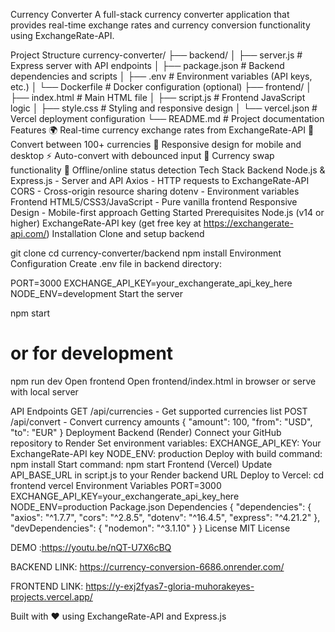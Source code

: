 Currency Converter
A full-stack currency converter application that provides real-time exchange rates and currency conversion functionality using ExchangeRate-API.

Project Structure
currency-converter/
├── backend/
│   ├── server.js          # Express server with API endpoints
│   ├── package.json       # Backend dependencies and scripts
│   ├── .env              # Environment variables (API keys, etc.)
│   └── Dockerfile        # Docker configuration (optional)
├── frontend/
│   ├── index.html        # Main HTML file
│   ├── script.js         # Frontend JavaScript logic
│   ├── style.css         # Styling and responsive design
│   └── vercel.json       # Vercel deployment configuration
└── README.md             # Project documentation
Features
🌍 Real-time currency exchange rates from ExchangeRate-API
💱 Convert between 100+ currencies
📱 Responsive design for mobile and desktop
⚡ Auto-convert with debounced input
🔄 Currency swap functionality
📡 Offline/online status detection
Tech Stack
Backend
Node.js & Express.js - Server and API
Axios - HTTP requests to ExchangeRate-API
CORS - Cross-origin resource sharing
dotenv - Environment variables
Frontend
HTML5/CSS3/JavaScript - Pure vanilla frontend
Responsive Design - Mobile-first approach
Getting Started
Prerequisites
Node.js (v14 or higher)
ExchangeRate-API key (get free key at https://exchangerate-api.com/)
Installation
Clone and setup backend

git clone <repository-url>
cd currency-converter/backend
npm install
Environment Configuration Create .env file in backend directory:

PORT=3000
EXCHANGE_API_KEY=your_exchangerate_api_key_here
NODE_ENV=development
Start the server

npm start
# or for development
npm run dev
Open frontend Open frontend/index.html in browser or serve with local server

API Endpoints
GET /api/currencies - Get supported currencies list
POST /api/convert - Convert currency amounts
{
  "amount": 100,
  "from": "USD",
  "to": "EUR"
}
Deployment
Backend (Render)
Connect your GitHub repository to Render
Set environment variables:
EXCHANGE_API_KEY: Your ExchangeRate-API key
NODE_ENV: production
Deploy with build command: npm install
Start command: npm start
Frontend (Vercel)
Update API_BASE_URL in script.js to your Render backend URL
Deploy to Vercel:
cd frontend
vercel
Environment Variables
PORT=3000
EXCHANGE_API_KEY=your_exchangerate_api_key_here
NODE_ENV=production
Package.json Dependencies
{
  "dependencies": {
    "axios": "^1.7.7",
    "cors": "^2.8.5",
    "dotenv": "^16.4.5",
    "express": "^4.21.2"
  },
  "devDependencies": {
    "nodemon": "^3.1.10"
  }
}
License
MIT License

DEMO :https://youtu.be/nQT-U7X6cBQ

BACKEND LINK:
https://currency-conversion-6686.onrender.com/

FRONTEND LINK: 
https://y-exj2fyas7-gloria-muhorakeyes-projects.vercel.app/

Built with ❤️ using ExchangeRate-API and Express.js

